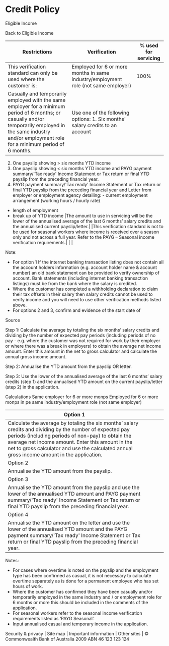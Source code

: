 # Credit Policy

Eligible Income

Back to Eligible Income

|Restrictions|Verification|% used for servicing|
|---|---|---|
|This verification standard can only be used where the customer is:|Employed for 6 or more months in same industry/employment role (not same employer)|100%|
|Casually and temporarily employed with the same employer for a minimum period of 6 months; or casually and/or temporarily employed in the same industry and/or employment role for a minimum period of 6 months.|Use one of the following options: 1. Six months' salary credits to an account
2. One payslip showing > six months YTD income
3. One payslip showing < six months YTD income and PAYG payment summary/'Tax ready' Income Statement or Tax return or final YTD payslip from the preceding financial year.
4. PAYG payment summary/'Tax ready' Income Statement or Tax return or final YTD payslip from the preceding financial year and Letter from employer or employment agency detailing: - current employment arrangement (working hours / hourly rate)
- length of employment
- break up of YTD income
|The amount to use in servicing will be the lower of the annualised average of the last 6 months’ salary credits and the annualised current payslip/letter.|
|This verification standard is not to be used for seasonal workers where income is received over a season only and not across a full year. Refer to the PAYG – Seasonal income verification requirements.| | |

Note:

- For option 1 If the internet banking transaction listing does not contain all the account holders information (e.g. account holder name & account number) an old bank statement can be provided to verify ownership of account. Bank statements (including internet banking transaction listings) must be from the bank where the salary is credited.
- Where the customer has completed a withholding declaration to claim their tax offsets in their salary then salary credits cannot be used to verify income and you will need to use other verification methods listed above.
- For options 2 and 3, confirm and evidence of the start date of

Source

Step 1: Calculate the average by totaling the six months’ salary credits and dividing by the number of expected pay periods (including periods of no pay - e.g. where the customer was not required for work by their employer or where there was a break in employers) to obtain the average net income amount. Enter this amount in the net to gross calculator and calculate the annual gross income amount.

Step 2: Annualise the YTD amount from the payslip OR letter.

Step 3: Use the lower of the annualised average of the last 6 months’ salary credits (step 1) and the annualised YTD amount on the current payslip/letter (step 2) in the application.

Calculations
Same employer for 6 or more monps
Employed for 6 or more monps in pe same industry/employment role (not same employer)

|Option 1| | | | |
|---|---|---|---|---|
|Calculate the average by totaling the six months’ salary credits and dividing by the number of expected pay periods (including periods of non-pay) to obtain the average net income amount. Enter this amount in the net to gross calculator and use the calculated annual gross income amount in the application.| | | | |
|Option 2| | | | |
|Annualise the YTD amount from the payslip.| | | | |
|Option 3| | | | |
|Annualise the YTD amount from the payslip and use the lower of the annualised YTD amount and PAYG payment summary/'Tax ready' Income Statement or Tax return or final YTD payslip from the preceding financial year.| | | | |
|Option 4| | | | |
|Annualise the YTD amount on the letter and use the lower of the annualised YTD amount and the PAYG payment summary/'Tax ready' Income Statement or Tax return or final YTD payslip from the preceding financial year.| | | | |

Notes:

- For cases where overtime is noted on the payslip and the employment type has been confirmed as casual, it is not necessary to calculate overtime separately as is done for a permanent employee who has set hours of work.
- Where the customer has confirmed they have been casually and/or temporarily employed in the same industry and / or employment role for 6 months or more this should be included in the comments of the application.
- For seasonal workers refer to the seasonal income verification requirements listed as ‘PAYG Seasonal’.
- Input annualised casual and temporary income in the application.

Security & privacy | Site map | Important information | Other sites | © Commonwealth Bank of Australia 2009 ABN 46 123 123 124